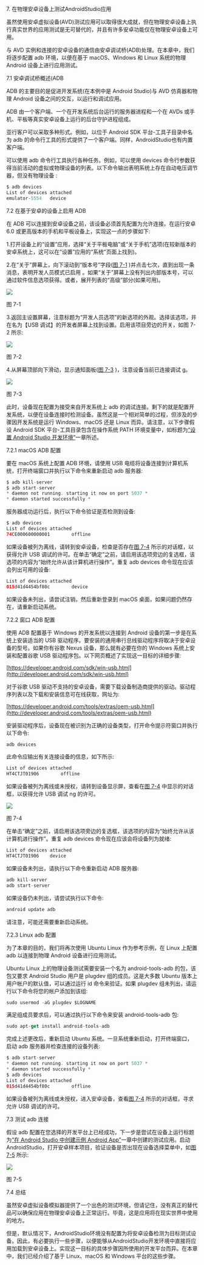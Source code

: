 7\. 在物理安卓设备上测试AndroidStudio应用

虽然使用安卓虚拟设备(AVD)测试应用可以取得很大成就，但在物理安卓设备上执行真实世界的应用测试是无可替代的，并且有许多安卓功能仅在物理安卓设备上可用。

与 AVD 实例和连接的安卓设备的通信由安卓调试桥(ADB)处理。在本章中，我们将逐步配置 adb 环境，以便在基于 macOS、Windows 和 Linux 系统的物理 Android 设备上进行应用测试。

7.1 安卓调试桥概述(ADB

ADB 的主要目的是促进开发系统(在本例中是 Android Studio)与 AVD 仿真器和物理 Android 设备之间的交互，以运行和调试应用。

ADB 由一个客户端、一个在开发系统后台运行的服务器进程和一个在 AVDs 或手机、平板等真实安卓设备上运行的后台守护进程组成。

亚行客户可以采取多种形式。例如，以位于 Android SDK 平台-工具子目录中名为 adb 的命令行工具的形式提供了一个客户端。同样，AndroidStudio也有内置客户端。

可以使用 adb 命令行工具执行各种任务。例如，可以使用 devices 命令行参数获得当前活动的虚拟或物理设备的列表。以下命令输出表明系统上存在自动电压调节器，但没有物理设备 :

```kt
$ adb devices
List of devices attached
emulator-5554   device
```

7.2 在基于安卓的设备上启用 ADB

在 ADB 可以连接到安卓设备之前，该设备必须首先配置为允许连接。在运行安卓 6.0 或更高版本的手机和平板设备上，实现这一点的步骤如下:

1.打开设备上的“设置”应用，选择“关于平板电脑”或“关于手机”选项(在较新版本的安卓系统上，这可以在“设置”应用的“系统”页面上找到)。

2.在“关于”屏幕上，向下滚动到“版本号”字段([图 7-1](#_idTextAnchor168) )并点击七次，直到出现一条消息，表明开发人员模式已启用 。如果“关于”屏幕上没有列出内部版本号，可以通过软件信息选项获得。或者，展开列表的“高级”部分(如果可用)。

![](img/as_3.2_build_number.jpg)

图 7-1

3.返回主设置屏幕，注意标题为“开发人员选项”的新选项的外观。选择该选项，并在名为【USB 调试】的开发者屏幕上找到设置。启用该项目旁边的开关，如图 7-2 所示:

![](img/Image2841.jpg)

图 7-2

4.从屏幕顶部向下滑动，显示通知面板([图 7-3](#_idTextAnchor171) )，注意设备当前已连接调试 g。

![](img/Image2848.jpg)

图 7-3

此时，设备现在配置为接受来自开发系统上 adb 的调试连接。剩下的就是配置开发系统，以便在设备连接时检测设备。虽然这是一个相对简单的过程，但涉及的步骤因开发系统是运行 Windows、macOS 还是 Linux 而异。请注意，以下步骤假设 Android SDK 平台-工具目录包含在操作系统 PATH 环境变量中，如标题为[“设置 Android Studio 开发环境”](02.html#_idTextAnchor005)一章所述。

7.2.1 macOS ADB 配置

要在 macOS 系统上配置 ADB 环境，请使用 USB 电缆将设备连接到计算机系统，打开终端窗口并执行以下命令来重新启动 adb 服务器:

```kt
$ adb kill-server
$ adb start-server
* daemon not running. starting it now on port 5037 *
* daemon started successfully *
```

服务器成功运行后，执行以下命令验证是否检测到设备:

```kt
$ adb devices
List of devices attached
74CE000600000001        offline
```

如果设备被列为离线，请转到安卓设备，检查是否存在[图 7-4](#_idTextAnchor175) 所示的对话框，以获得允许 USB 调试的许可。在单击“确定”之前，请启用该选项旁边的复选框，该选项的内容为“始终允许从该计算机进行操作”。重复 adb devices 命令现在应该会列出可用的设备:

```kt
List of devices attached
015d41d4454bf80c        device
```

如果设备未列出，请尝试注销，然后重新登录到 macOS 桌面，如果问题仍然存在，请重新启动系统。

7.2.2 窗口 ADB 配置

使用 ADB 配置基于 Windows 的开发系统以连接到 Android 设备的第一步是在系统上安装适当的 USB 驱动程序。要安装的通用串行总线驱动程序将取决于安卓设备的型号。如果你有谷歌 Nexus 设备，那么就有必要在你的 Windows 系统上安装和配置谷歌 USB 驱动程序包。以下网页概述了实现这一目标的详细步骤:

[https://developer.android.com/sdk/win-usb.html](http://developer.android.com/sdk/win-usb.html)

对于谷歌 USB 驱动不支持的安卓设备，需要下载设备制造商提供的驱动。驱动程序列表以及下载和安装信息可在线获取，网址为:

[https://developer.android.com/tools/extras/oem-usb.html](http://developer.android.com/tools/extras/oem-usb.html)

安装驱动程序后，设备现在被识别为正确的设备类型，打开命令提示符窗口并执行以下命令:

```kt
adb devices
```

此命令应输出有关连接设备的信息，如下所示:

```kt
List of devices attached
HT4CTJT01906        offline
```

如果设备被列为离线或未授权，请转到设备显示屏，查看在[图 7-4](#_idTextAnchor175) 中显示的对话框，以获得允许 USB 调试 ng 的许可。

![](img/Image2856.jpg)

图 7-4

在单击“确定”之前，请启用该选项旁边的复选框，该选项的内容为“始终允许从该计算机进行操作”。重复 adb devices 命令现在应该会将设备列为就绪:

```kt
List of devices attached
HT4CTJT01906    device
```

如果设备未列出，请执行以下命令重新启动 ADB 服务器:

```kt
adb kill-server
adb start-server
```

如果设备仍未列出，请尝试执行以下命令:

```kt
android update adb
```

请注意，可能还需要重新启动系统。

7.2.3 Linux adb 配置

为了本章的目的，我们将再次使用 Ubuntu Linux 作为参考示例，在 Linux 上配置 adb 以连接到物理 Android 设备进行应用测试。

Ubuntu Linux 上的物理设备测试需要安装一个名为 android-tools-adb 的包，该包又要求 Android Studio 用户是 plugdev 组的成员。这是大多数 Ubuntu 版本上用户帐户的默认值，可以通过运行 id 命令来验证。如果 plugdev 组未列出，请运行以下命令将您的帐户添加到该组:

```kt
sudo usermod -aG plugdev $LOGNAME
```

满足组成员要求后，可以通过执行以下命令来安装 android-tools-adb 包:

```kt
sudo apt-get install android-tools-adb 
```

完成上述更改后，重新启动 Ubuntu 系统。一旦系统重新启动，打开终端窗口，启动 adb 服务器并检查连接的设备列表:

```kt
$ adb start-server
* daemon not running. starting it now on port 5037 *
* daemon started successfully *
$ adb devices
List of devices attached
015d41d4454bf80c        offline
```

如果设备被列为离线或未授权，进入安卓设备，查看[图 7-4](#_idTextAnchor175) 所示的对话框，寻求允许 USB 调试的许可。

7.3 测试 adb 连接

假设 adb 配置在您选择的开发平台上已经成功，下一步是尝试在设备上运行标题为[“在 Android Studio 中创建示例 Android App”](03.html#_idTextAnchor033)一章中创建的测试应用。启动AndroidStudio，打开安卓样本项目，验证设备是否出现在设备选择菜单中，如[图 7-5](#_idTextAnchor178) 所示:

![](img/as_3.5-device_in_run_menu.jpg)

图 7-5

7.4 总结

虽然安卓虚拟设备模拟器提供了一个出色的测试环境，但请记住，没有真正的替代品可以确保应用在物理安卓设备上正常运行。毕竟，这是应用将在现实世界中使用的地方。

但是，默认情况下，AndroidStudio环境没有配置为将安卓设备检测为目标测试设备。因此，有必要执行一些步骤，以便能够从AndroidStudio开发环境中直接将应用加载到安卓设备上。实现这一目标的具体步骤因所使用的开发平台而异。在本章中，我们已经介绍了基于 Linux、macOS 和 Windows 平台的这些步骤。